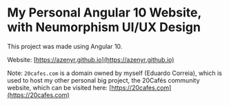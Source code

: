 # My Personal Angular 10 Website, with Neumorphism UI/UX Design

This project was made using Angular 10.

Website: [https://azenyr.github.io](https://azenyr.github.io)

Note: `20cafes.com` is a domain owned by myself (Eduardo Correia), which is used to host my other personal big project, the 20Cafés community website, which can be visited here: [https://20cafes.com](https://20cafes.com)
